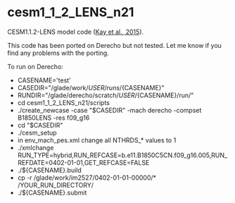 # cesm1_1_2_LENS_n21
CESM1.1.2-LENS model code ([Kay et al., 2015](https://doi.org/10.1175/BAMS-D-13-00255.1 "Kay et al., 2015")). 

This code has been ported on Derecho but not tested. Let me know if you find any problems with the porting.



To run on Derecho:
* CASENAME='test'
* CASEDIR="/glade/work/${USER}/runs/${CASENAME}"
* RUNDIR="/glade/derecho/scratch/${USER}/${CASENAME}/run/"
* cd cesm1_1_2_LENS_n21/scripts
* ./create_newcase -case "$CASEDIR" -mach derecho -compset B1850LENS -res f09_g16
* cd "$CASEDIR"
* ./cesm_setup
* in env_mach_pes.xml change all NTHRDS_* values to 1
* ./xmlchange RUN_TYPE=hybrid,RUN_REFCASE=b.e11.B1850C5CN.f09_g16.005,RUN_REFDATE=0402-01-01,GET_REFCASE=FALSE
* ./${CASENAME}.build
* cp -r /glade/work/im2527/0402-01-01-00000/* /YOUR_RUN_DIRECTORY/
* ./${CASENAME}.submit
